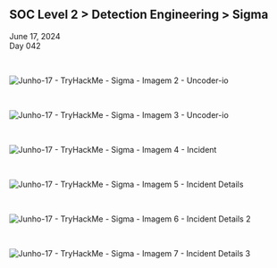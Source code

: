 <h2> SOC Level 2 > Detection Engineering > Sigma</h2>

June 17, 2024 <br>
Day 042<br>

<br>


![Junho-17 - TryHackMe - Sigma - Imagem 2 - Uncoder-io](https://github.com/user-attachments/assets/0eeb64dc-c776-45b9-85d6-e335de8b9902)


<br>

![Junho-17 - TryHackMe - Sigma - Imagem 3 - Uncoder-io](https://github.com/user-attachments/assets/1ecc2b0c-d8db-4f9c-b319-316e2a6e6662)


<br>

![Junho-17 - TryHackMe - Sigma - Imagem 4 - Incident](https://github.com/user-attachments/assets/dd4f06d2-7195-4d6f-8fce-125d1437e801)

<br>

![Junho-17 - TryHackMe - Sigma - Imagem 5 - Incident Details](https://github.com/user-attachments/assets/f77c95b6-bfc9-4163-beca-2cc3c43408f5)


<br>

![Junho-17 - TryHackMe - Sigma - Imagem 6 - Incident Details 2](https://github.com/user-attachments/assets/cb42eb04-f0eb-4efa-b56c-392d7782d938)

<br>

![Junho-17 - TryHackMe - Sigma - Imagem 7 - Incident Details 3](https://github.com/user-attachments/assets/b8cb5fe0-c9cb-4c29-90e5-28eda3248a29)


<br>



